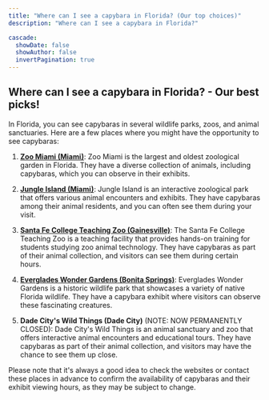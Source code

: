 ```yaml
---
title: "Where can I see a capybara in Florida? (Our top choices)"
description: "Where can I see a capybara in Florida?"

cascade:
  showDate: false
  showAuthor: false
  invertPagination: true
---
```


## Where can I see a capybara in Florida? - Our best picks!

In Florida, you can see capybaras in several wildlife parks, zoos, and animal sanctuaries. Here are a few places where you might have the opportunity to see capybaras:

1. [**Zoo Miami (Miami)**](https://www.zoomiami.org/): Zoo Miami is the largest and oldest zoological garden in Florida. They have a diverse collection of animals, including capybaras, which you can observe in their exhibits.

2. [**Jungle Island (Miami)**](https://www.jungleisland.com/): Jungle Island is an interactive zoological park that offers various animal encounters and exhibits. They have capybaras among their animal residents, and you can often see them during your visit.

3. [**Santa Fe College Teaching Zoo (Gainesville)**](https://www.sfcollege.edu/zoo/): The Santa Fe College Teaching Zoo is a teaching facility that provides hands-on training for students studying zoo animal technology. They have capybaras as part of their animal collection, and visitors can see them during certain hours.

4. [**Everglades Wonder Gardens (Bonita Springs)**](https://wondergardens.org/): Everglades Wonder Gardens is a historic wildlife park that showcases a variety of native Florida wildlife. They have a capybara exhibit where visitors can observe these fascinating creatures.

5. **Dade City's Wild Things (Dade City)** (NOTE: NOW PERMANENTLY CLOSED): Dade City's Wild Things is an animal sanctuary and zoo that offers interactive animal encounters and educational tours. They have capybaras as part of their animal collection, and visitors may have the chance to see them up close.

Please note that it's always a good idea to check the websites or contact these places in advance to confirm the availability of capybaras and their exhibit viewing hours, as they may be subject to change.
